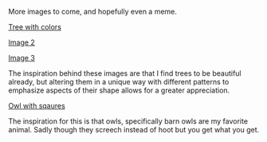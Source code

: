 More images to come, and hopefully even a meme.

[Tree with colors](https://user-images.githubusercontent.com/67921793/87799331-14642100-c81b-11ea-831d-6618e4e4c361.png)

[Image 2](https://user-images.githubusercontent.com/67921793/87798651-45902180-c81a-11ea-8d16-451b6e033c98.png)

[Image 3](https://user-images.githubusercontent.com/67921793/87798704-53de3d80-c81a-11ea-845d-2317ae8fd553.png)

The inspiration behind these images are that I find trees to be beautiful already, but altering them in a unique way with different patterns to emphasize aspects of their shape allows for a greater appreciation. 

[Owl with sqaures](https://user-images.githubusercontent.com/67921793/87815617-e9d29200-c833-11ea-8101-08a4d317645a.png)

The inspiration for this is that owls, specifically barn owls are my favorite animal. Sadly though they screech instead of hoot but you get what you get.


